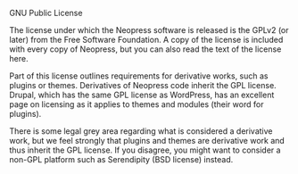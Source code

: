 GNU Public License

The license under which the Neopress software is released is the GPLv2 (or later) from the Free Software Foundation. A copy of the license is included with every copy of Neopress, but you can also read the text of the license here.

Part of this license outlines requirements for derivative works, such as plugins or themes. Derivatives of Neopress code inherit the GPL license. Drupal, which has the same GPL license as WordPress, has an excellent page on licensing as it applies to themes and modules (their word for plugins).

There is some legal grey area regarding what is considered a derivative work, but we feel strongly that plugins and themes are derivative work and thus inherit the GPL license. If you disagree, you might want to consider a non-GPL platform such as Serendipity (BSD license) instead.
